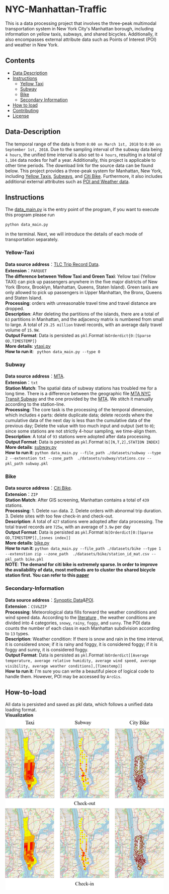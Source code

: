 # NYC-Manhattan-Traffic
This is a data processing project that involves the three-peak multimodal transportation system in New York City's Manhattan borough, including information on yellow taxis, subways, and shared bicycles. Additionally, it also encompasses external attribute data such as Points of Interest (POI) and weather in New York.


## Contents

- [Data Description](#Data-Description)
- [Instructions](#Instructions)
	- [Yellow Taxi](#Yellow-Taxi)
	- [Subway](#Subway)
  	- [Bike](#Bike)
  	- [Secondary Information](#Secondary-Information)
- [How to load](#How-to-load)
- [Contributing](#contributing)
- [License](#license)


## Data-Description
The temporal range of the data is from `0:00 on March 1st, 2018` to `0:00 on September 1st, 2018`. Due to the sampling interval of the subway data being `4 hours`, the unified time interval is also set to `4 hours`, resulting in a total of `1,104` data nodes for half a year. Additionally, this project is applicable to other time periods. The download link for the source data can be found below. This project provides a three-peak system for Manhattan, New York, including [Yellow Taxis](datasets/yellow_taxi), [Subways](datasets/subway), and [Citi Bike](datasets/bike). Furthermore, it also includes additional external attributes such as [POI and Weather data](datasets/external).


## Instructions
The [data_main.py](data_main.py) is the entry point of the program, if you want to execute this program please run 
```
python data_main.py
```

in the terminal.
Next, we will introduce the details of each mode of transportation separately.

### Yellow-Taxi
**Data source address**：[TLC Trip Record Data](https://www.nyc.gov/site/tlc/about/tlc-trip-record-data.page).  
**Extension**：```PARQUET```     
**The difference between Yellow Taxi and Green Taxi**: Yellow taxi (Yellow TAXI) can pick up passengers anywhere in the five major districts of New York (Bronx, Brooklyn, Manhattan, Queens, Staten Island). Green taxis are only allowed to pick up passengers in Upper Manhattan, the Bronx, Queens and Staten Island.  
**Processing**: orders with unreasonable travel time and travel distance are dropped.    
**Description**: After deleting the partitions of the islands, there are a total of ``63`` partitions in Manhattan, and the adjacency matrix is numbered from small to large. A total of ``29.25 million`` travel records, with an average daily travel volume of ``15.9W``.   
**Output Format**: Data is persisted as `pkl`.Format is`Orderdict{0:[Sparse OD,TIMESTEMP]}`    
**More details**: [ytaxi.py](datasets/yellow_taxi/ytaxi.py)    
**How to run it**: ``` python data_main.py --type 0```    


### Subway
**Data source address**：[MTA](https://toddwschneider.com/dashboards/nyc-subway-turnstiles/).  
**Extension**：```txt```   
**Station Match**:  The spatial data of subway stations has troubled me for a long time. There is a difference between the geographic file [MTA NYC Transit Subway](https://archive.nyu.edu/handle/2451/34759) and the one provided by the [MTA](https://github.com/toddwschneider/nyc-subway-turnstile-data/blob/master/lib/stations.csv). We stitch it manually according to the station-line.   
**Processing**: The core task is the processing of the temporal dimension, which includes `4` parts: delete duplicate data; delete records where the cumulative data of the next day is less than the cumulative data of the previous day; Delete the value with too much input and output (set to `0`); since some stations are not strictly 4-hour sampling, we time-align them.  
**Description**: A total of `93` stations were adopted after data processing.   
**Output Format**: Data is persisted as `pkl`.Format is`[[N,T,2],STATION INDEX]`  
**More details**: [subway.py](datasets/subway/subway.py)  
**How to run it**: ```python data_main.py --file_path ./datasets/subway --type 2 --extenstion txt --zone_path  ./datasets/subway/stations.csv --pkl_path subway.pkl```


### Bike
**Data source address**：[Citi Bike](https://citibikenyc.com/system-data).  
**Extension**：```ZIP```   
**Station Match**:  After GIS screening, Manhattan contains a total of `439` stations.   
**Processing**:   1. Delete `nan` data. 2. Delete orders with abnormal trip duration. 3. Delete sites with too few check-in and check-out.   
**Description**: A total of `427` stations were adopted after data processing. The total travel records are `725w`, with an average of `3.9w` per day  
**Output Format**: Data is persisted as `pkl`.Format is`[Orderdict[0:[Sparse OD,TIMESTEMP]],[zones index]]`  
**More details**: [bike.py](datasets/bike/bike.py)  
**How to run it**: ```python data_main.py --file_path ./datasets/bike --type 1 --extenstion zip --zone_path  ./datasets/bike/station_id_mat.csv --pkl_path bike.pkl```  
**NOTE**: **The demand for citi bike is extremely sparse. In order to improve the availability of data, most methods are to cluster the shared bicycle station first. You can refer to this [paper](https://dl.acm.org/doi/abs/10.1145/2820783.2820837)**  



### Secondary-Information
**Data source address**：[Synoptic Data](https://developers.synopticdata.com/)&[POI](https://data.cityofnewyork.us/City-Government/Points-Of-Interest/rxuy-2muj).  
**Extension**：```CSV&ZIP```     
**Processing**: Meteorological data fills forward the weather conditions and wind speed data. According to the [literature](https://dl.acm.org/doi/abs/10.1145/2820783.2820837)  , the weather conditions are divided into 4 categories, `snowy`, `rainy`, `foggy`, and `sunny`. The POI data counts the number of each class in each Manhattan subdivision according to `13` types.  
**Description**: Weather condition: If there is snow and rain in the time interval, it is considered snow; if it is rainy and foggy, it is considered foggy; if it is foggy and sunny, it is considered foggy.  
**Output Format**: Data is persisted as `pkl`.Format is`Orderdict[[Average temperature, average relative humidity, average wind speed, average visibility, average weather conditions],[Timestemp]]`   
**How to run it**: I'm sure you can write a beautiful piece of logical code to handle them. However, POI may be accessed by `ArcGis`.



## How-to-load
All data is persisted and saved as pkl data, which follows a unified data loading format.  
**Visualization**  
![image](in-out.png)







